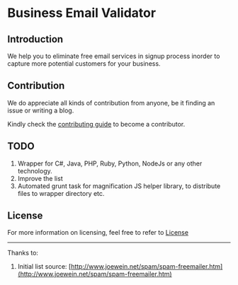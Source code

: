 # Business Email Validator

## Introduction

We help you to eliminate free email services in signup process inorder to capture more potential customers for your business.

## Contribution

We do appreciate all kinds of contribution from anyone, be it finding an issue or writing a blog.

Kindly check the [contributing guide](CONTRIBUTING.md) to become a contributor.

## TODO

1. Wrapper for C#, Java, PHP, Ruby, Python, NodeJs or any other technology.
2. Improve the list
3. Automated grunt task for magnification JS helper library, to distribute files to wrapper directory etc.

## License

For more information on licensing, feel free to refer to [License](https://github.com/LoginRadius/business-email-validator/blob/master/LICENSE)

---

Thanks to:

1. Initial list source: [http://www.joewein.net/spam/spam-freemailer.htm](http://www.joewein.net/spam/spam-freemailer.htm)
